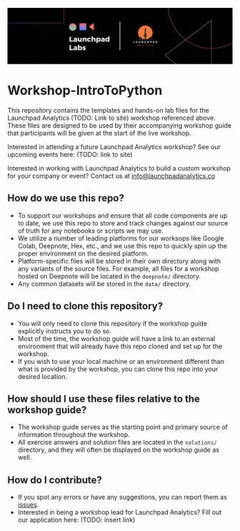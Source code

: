![](img/banner.png)
# Workshop-IntroToPython

This repository contains the templates and hands-on lab files for the Launchpad Analytics (TODO: Link to site) workshop referenced above. These files are designed to be used by their accompanying workshop guide that participants will be given at the start of the live workshop.

Interested in attending a future Launchpad Analytics workshop? See our upcoming events here: (TODO: link to site)

Interested in working with Launchpad Analytics to build a custom workshop for your company or event? Contact us at info@launchpadanalytics.co

## How do we use this repo?

- To support our workshops and ensure that all code components are up to date, we use this repo to store and track changes against our source of truth for any notebooks or scripts we may use.
- We utilize a number of leading platforms for our worksops like Google Colab, Deepnote, Hex, etc., and we use this repo to quickly spin up the proper environment on the desired platform.
- Platform-specific files will be stored in their own directory along with any variants of the source files. For example, all files for a workshop hosted on Deepnote will be located in the `deepnote/` directory.
- Any common datasets will be stored in the `data/` directory.

## Do I need to clone this repository?

- You will only need to clone this repository if the workshop guide explicitly instructs you to do so.
- Most of the time, the workshop guide will have a link to an external environment that will already have this repo cloned and set up for the workshop.
- If you wish to use your local machine or an environment different than what is provided by the workshop, you can clone this repo into your desired location.

## How should I use these files relative to the workshop guide?

- The workshop guide serves as the starting point and primary source of information throughout the workshop.
- All exercise answers and solution files are located in the `solutions/` directory, and they will often be displayed on the workshop guide as well.

## How do I contribute?

- If you spot any errors or have any suggestions, you can report them as [issues](https://github.com/Launchpad-Analytics/Workshop-IntroToPython/issues).
- Interested in being a workshop lead for Launchpad Analytics? Fill out our application here: (TODO: insert link)